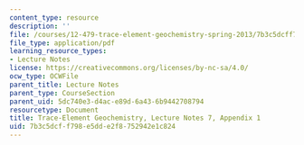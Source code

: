 ```yaml
---
content_type: resource
description: ''
file: /courses/12-479-trace-element-geochemistry-spring-2013/7b3c5dcff798e5dde2f8752942e1c824_MIT12_479S13_lec7appendi.pdf
file_type: application/pdf
learning_resource_types:
- Lecture Notes
license: https://creativecommons.org/licenses/by-nc-sa/4.0/
ocw_type: OCWFile
parent_title: Lecture Notes
parent_type: CourseSection
parent_uid: 5dc740e3-d4ac-e89d-6a43-6b9442708794
resourcetype: Document
title: Trace-Element Geochemistry, Lecture Notes 7, Appendix 1
uid: 7b3c5dcf-f798-e5dd-e2f8-752942e1c824
---
```

